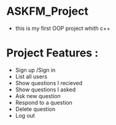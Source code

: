 # ASKFM_Project
- this is my first OOP project whith c++

# Project Features :
- Sign up /Sign in
- List all users
- Show questions I recieved
- Show questions I asked
- Ask new question
- Respond to a question
- Delete question
- Log out
